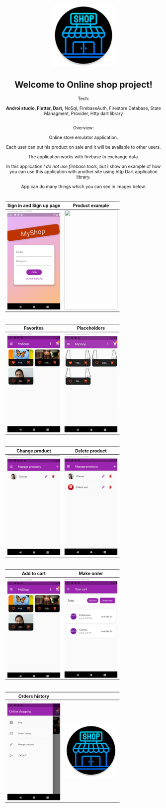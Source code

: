 
<div align="center">
<img src="https://github.com/PavelMaltsev20/OnlineShop/blob/master/android/app/src/main/res/mipmap-xxxhdpi/ic_launcher_round.png?raw=true" width="200" height="200">
<div>
  
# Welcome to Online shop project!

Tech:
  
**Androi studio, Flutter, Dart,** NoSql, FirebaseAuth, Firestore Database, State Managment, Provider, Http dart library
##
  
Overview: 
  

Online store emulator application.

Each user can put his product on sale and it will be available to other users.

The application works with firebase to exchange data.

In this application *I do not use firebase tools*, but I show an example of how you can use this application with another site using http Dart application library.

App can do many things which you can see in images below.

#

 
|Sign in and Sign up page| Product example|
|--|--|
| <div align="center"><img src="https://github.com/PavelMaltsev20/OnlineShop/blob/master/documentation/gifs/signin.gif?raw=true" width="170" height="320"></div>  |  <img src="https://github.com/PavelMaltsev20/OnlineShop/blob/master/documentation/gifs/item.gif?raw=true" width="170" height="320">   |

#
|Favorites| Placeholders |
|--|--|
|<div align="center"><img src="https://github.com/PavelMaltsev20/OnlineShop/blob/master/documentation/gifs/favorites.gif?raw=true" width="170" height="320"> </div>| <div align="center"><img src="https://github.com/PavelMaltsev20/OnlineShop/blob/master/documentation/gifs/placeholder.jpg?raw=true" width="170" height="320"></div>  |

#
|Change product| Delete product|
|--|--|
|<div align="center"><img src="https://github.com/PavelMaltsev20/OnlineShop/blob/master/documentation/gifs/changes.gif?raw=true" width="170" height="320"> </div>| <div align="center"><img src="https://github.com/PavelMaltsev20/OnlineShop/blob/master/documentation/gifs/delete.gif?raw=truehttps://github.com/PavelMaltsev20/OnlineShop/blob/master/documentation/gifs/delete.gif?raw=true" width="170" height="320"></div>  |

#
|Add to cart| Make order|
|--|--|
|<div align="center"><img src="https://github.com/PavelMaltsev20/OnlineShop/blob/master/documentation/gifs/cart.gif?raw=true" width="170" height="320"> </div>| <div align="center"><img src="https://github.com/PavelMaltsev20/OnlineShop/blob/master/documentation/gifs/place_order.gif?raw=true" width="170" height="320"></div>  |

#
|Orders history| |
|--|--|
|<div align="center"><img src="https://github.com/PavelMaltsev20/OnlineShop/blob/master/documentation/gifs/orders.gif?raw=true" width="170" height="320"> </div>| <div align="center"><img src="https://github.com/PavelMaltsev20/OnlineShop/raw/master/android/app/src/main/res/mipmap-xxxhdpi/ic_launcher_round.png?raw=true" width="170" height="170"> </div> |

